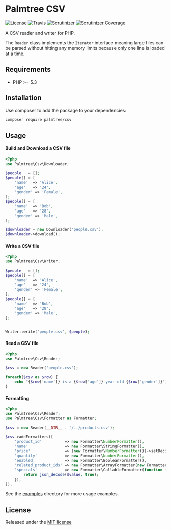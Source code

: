# Palmtree CSV

[![License](http://img.shields.io/packagist/l/palmtree/canonical-url-bundle.svg)](LICENSE)
[![Travis](https://img.shields.io/travis/palmtreephp/csv.svg)](https://travis-ci.org/palmtreephp/csv)
[![Scrutinizer](https://img.shields.io/scrutinizer/g/palmtreephp/csv.svg)](https://scrutinizer-ci.com/g/palmtreephp/csv/)
[![Scrutinizer Coverage](https://img.shields.io/scrutinizer/coverage/g/palmtreephp/csv.svg)](https://scrutinizer-ci.com/g/palmtreephp/csv/)

A CSV reader and writer for PHP.

The `Reader` class implements the `Iterator` interface meaning large files can be parsed
without hitting any memory limits because only one line is loaded at a time.

## Requirements
* PHP >= 5.3

## Installation

Use composer to add the package to your dependencies:
```bash
composer require palmtree/csv
```

## Usage

#### Build and Download a CSV file
```php
<?php
use Palmtree\Csv\Downloader;

$people   = [];
$people[] = [
    'name'  => 'Alice',
    'age'   => '24',
    'gender' => 'Female',
];
$people[] = [
    'name'  => 'Bob',
    'age'   => '28',
    'gender' => 'Male',
];

$downloader = new Downloader('people.csv');
$downloader->download();
```

#### Write a CSV file

```php
<?php
use Palmtree\Csv\Writer;

$people   = [];
$people[] = [
    'name'  => 'Alice',
    'age'   => '24',
    'gender' => 'Female',
];
$people[] = [
    'name'  => 'Bob',
    'age'   => '28',
    'gender' => 'Male',
];


Writer::write('people.csv', $people);
```

#### Read a CSV file
```php
<?php
use Palmtree\Csv\Reader;

$csv = new Reader('people.csv');

foreach($csv as $row) {
	echo "{$row['name']} is a {$row['age']} year old {$row['gender']}";
}
```

#### Formatting
```php
<?php
use Palmtree\Csv\Reader;
use Palmtree\Csv\Formatter as Formatter;

$csv = new Reader(__DIR__ . '/../products.csv');

$csv->addFormatters([
    'product_id'          => new Formatter\NumberFormatter(),
    'name'                => new Formatter\StringFormatter(),
    'price'               => (new Formatter\NumberFormatter())->setDecimals(4),
    'quantity'            => new Formatter\NumberFormatter(),
    'enabled'             => new Formatter\BooleanFormatter(),
    'related_product_ids' => new Formatter\ArrayFormatter(new Formatter\NumberFormatter()),
    'specials'            => new Formatter\CallableFormatter(function ($value) {
        return json_decode($value, true);
    }),
]);
```

See the [examples](examples) directory for more usage examples.

## License

Released under the [MIT license](LICENSE)
